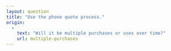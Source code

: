 ```yaml
---
layout: question
title: "Use the phone quote process."
origin:
  -
    text: "Will it be multiple purchases or uses over time?"
    url: multiple-purchases
---
```

